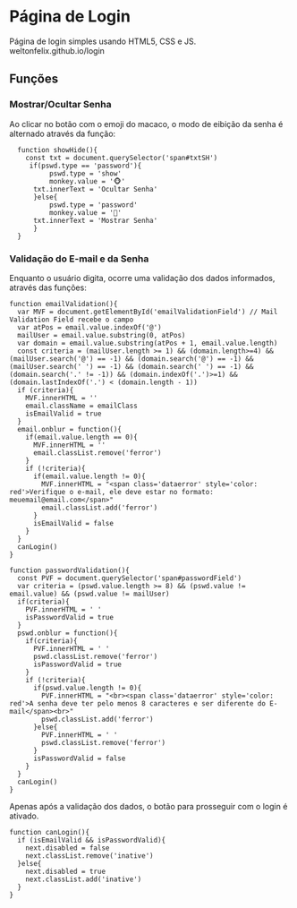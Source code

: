 # Página de Login
  Página de login simples usando HTML5, CSS e JS.
  weltonfelix.github.io/login
  
## Funções
### Mostrar/Ocultar Senha
  Ao clicar no botão com o emoji do macaco, o modo de eibição da senha é alternado através da função:
  ```
    function showHide(){
      const txt = document.querySelector('span#txtSH')
       if(pswd.type == 'password'){
            pswd.type = 'show'
            monkey.value = '🐵'
        txt.innerText = 'Ocultar Senha'
        }else{
            pswd.type = 'password'
            monkey.value = '🙈'
        txt.innerText = 'Mostrar Senha'
        }
    }

  ```
  
### Validação do E-mail e da Senha
  Enquanto o usuário digita, ocorre uma validação dos dados informados, através das funções:
  ```
  function emailValidation(){
    var MVF = document.getElementById('emailValidationField') // Mail Validation Field recebe o campo
    var atPos = email.value.indexOf('@')
    mailUser = email.value.substring(0, atPos)
    var domain = email.value.substring(atPos + 1, email.value.length)
    const criteria = (mailUser.length >= 1) && (domain.length>=4) && (mailUser.search('@') == -1) && (domain.search('@') == -1) && (mailUser.search(' ') == -1) && (domain.search(' ') == -1) && (domain.search('.' != -1)) && (domain.indexOf('.')>=1) && (domain.lastIndexOf('.') < (domain.length - 1))
    if (criteria){
      MVF.innerHTML = ''
      email.className = emailClass
      isEmailValid = true
    }
    email.onblur = function(){
      if(email.value.length == 0){
        MVF.innerHTML = ''
        email.classList.remove('ferror')
      }
      if (!criteria){
        if(email.value.length != 0){		
          MVF.innerHTML = "<span class='dataerror' style='color: red'>Verifique o e-mail, ele deve estar no formato: meuemail@email.com</span>"
          email.classList.add('ferror')
        }
        isEmailValid = false
      }
    }
    canLogin()
  }
  ``` 
  
  ```
  function passwordValidation(){
    const PVF = document.querySelector('span#passwordField')
    var criteria = (pswd.value.length >= 8) && (pswd.value != email.value) && (pswd.value != mailUser)
    if(criteria){
      PVF.innerHTML = ' '
      isPasswordValid = true
    }
    pswd.onblur = function(){
      if(criteria){
        PVF.innerHTML = ' '
        pswd.classList.remove('ferror')
        isPasswordValid = true
      }
      if (!criteria){
        if(pswd.value.length != 0){
          PVF.innerHTML = "<br><span class='dataerror' style='color: red'>A senha deve ter pelo menos 8 caracteres e ser diferente do E-mail</span><br>"
          pswd.classList.add('ferror')
        }else{
          PVF.innerHTML = ' '
          pswd.classList.remove('ferror')
        }
        isPasswordValid = false
      }
    }
    canLogin()	
  }
  
  ```
  
  Apenas após a validação dos dados, o botão para prosseguir com o login é ativado.
      
    function canLogin(){
      if (isEmailValid && isPasswordValid){
        next.disabled = false
        next.classList.remove('inative')
      }else{
        next.disabled = true
        next.classList.add('inative')
      }
    }

